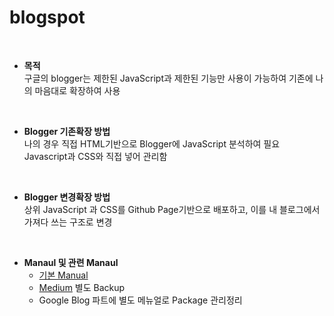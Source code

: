 # blogspot

</br>


* **목적**    
구글의 blogger는 제한된 JavaScript과 제한된 기능만 사용이 가능하여 기존에 나의 마음대로 확장하여 사용            

</br>

* **Blogger 기존확장 방법**      
나의 경우 직접 HTML기반으로 Blogger에 JavaScript 분석하여 필요 Javascript과 CSS와 직접 넣어 관리함 

</br>

* **Blogger 변경확장 방법**  
상위 JavaScript 과 CSS를 Github Page기반으로 배포하고, 이를 내 블로그에서 가져다 쓰는 구조로 변경    


</br>


* **Manaul 및 관련 Manaul**
    * [기본 Manual](docs/index.md)
    * [Medium](https://github.com/JeonghunLee/Medium/tree/main/blogspot) 별도 Backup  
    * Google Blog 파트에 별도 메뉴얼로 Package 관리정리  

